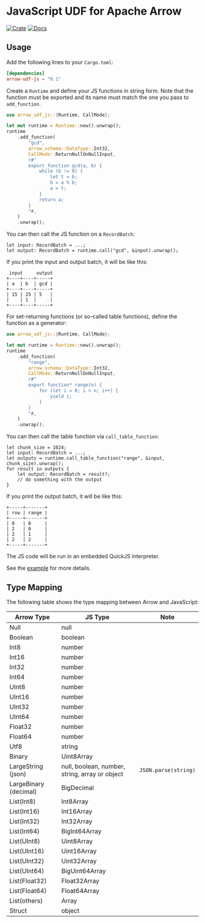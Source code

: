 # JavaScript UDF for Apache Arrow

[![Crate](https://img.shields.io/crates/v/arrow-udf-js.svg)](https://crates.io/crates/arrow-udf-js)
[![Docs](https://docs.rs/arrow-udf-js/badge.svg)](https://docs.rs/arrow-udf-js)

## Usage

Add the following lines to your `Cargo.toml`:

```toml
[dependencies]
arrow-udf-js = "0.1"
```

Create a `Runtime` and define your JS functions in string form.
Note that the function must be exported and its name must match the one you pass to `add_function`.

```rust
use arrow_udf_js::{Runtime, CallMode};

let mut runtime = Runtime::new().unwrap();
runtime
    .add_function(
        "gcd",
        arrow_schema::DataType::Int32,
        CallMode::ReturnNullOnNullInput,
        r#"
        export function gcd(a, b) {
            while (b != 0) {
                let t = b;
                b = a % b;
                a = t;
            }
            return a;
        }
        "#,
    )
    .unwrap();
```

You can then call the JS function on a `RecordBatch`:

```rust,ignore
let input: RecordBatch = ...;
let output: RecordBatch = runtime.call("gcd", &input).unwrap();
```

If you print the input and output batch, it will be like this:

```text
 input     output
+----+----+-----+
| a  | b  | gcd |
+----+----+-----+
| 15 | 25 | 5   |
|    | 1  |     |
+----+----+-----+
```

For set-returning functions (or so-called table functions), define the function as a generator:

```rust
use arrow_udf_js::{Runtime, CallMode};

let mut runtime = Runtime::new().unwrap();
runtime
    .add_function(
        "range",
        arrow_schema::DataType::Int32,
        CallMode::ReturnNullOnNullInput,
        r#"
        export function* range(n) {
            for (let i = 0; i < n; i++) {
                yield i;
            }
        }
        "#,
    )
    .unwrap();
```

You can then call the table function via `call_table_function`:

```rust,ignore
let chunk_size = 1024;
let input: RecordBatch = ...;
let outputs = runtime.call_table_function("range", &input, chunk_size).unwrap();
for result in outputs {
    let output: RecordBatch = result?;
    // do something with the output
}
```

If you print the output batch, it will be like this:

```text
+-----+-------+
| row | range |
+-----+-------+
| 0   | 0     |
| 2   | 0     |
| 2   | 1     |
| 2   | 2     |
+-----+-------+
```

The JS code will be run in an embedded QuickJS interpreter.

See the [example](examples/js.rs) for more details.

## Type Mapping

The following table shows the type mapping between Arrow and JavaScript:

| Arrow Type            | JS Type       | Note                  |
| --------------------- | ------------- | --------------------- |
| Null                  | null          |                       |
| Boolean               | boolean       |                       |
| Int8                  | number        |                       |
| Int16                 | number        |                       |
| Int32                 | number        |                       |
| Int64                 | number        |                       |
| UInt8                 | number        |                       |
| UInt16                | number        |                       |
| UInt32                | number        |                       |
| UInt64                | number        |                       |
| Float32               | number        |                       |
| Float64               | number        |                       |
| Utf8                  | string        |                       |
| Binary                | Uint8Array    |                       |
| LargeString (json)    | null, boolean, number, string, array or object | `JSON.parse(string)`  |
| LargeBinary (decimal) | BigDecimal    |                       |
| List(Int8)            | Int8Array     |                       |
| List(Int16)           | Int16Array    |                       |
| List(Int32)           | Int32Array    |                       |
| List(Int64)           | BigInt64Array |                       |
| List(UInt8)           | Uint8Array    |                       |
| List(UInt16)          | Uint16Array   |                       |
| List(UInt32)          | Uint32Array   |                       |
| List(UInt64)          | BigUint64Array|                       |
| List(Float32)         | Float32Array  |                       |
| List(Float64)         | Float64Array  |                       |
| List(others)          | Array         |                       |
| Struct                | object        |                       |
